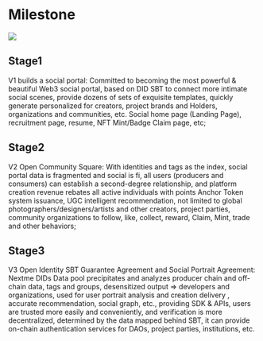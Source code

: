 # Milestone

<img class='rounded-lg' src='https://ph-files.imgix.net/76ccae54-5df9-47e9-9e3d-0cd65fe5b27a.png' />

## Stage1

<p>V1 builds a social portal: Committed to becoming the most powerful & beautiful Web3 social portal, based on DID SBT to connect more intimate social scenes, provide dozens of sets of exquisite templates, quickly generate personalized for creators, project brands and Holders, organizations and communities, etc. Social home page (Landing Page), recruitment page, resume, NFT Mint/Badge Claim page, etc;</p>

## Stage2

<p>V2 Open Community Square: With identities and tags as the index, social portal data is fragmented and social is fi, all users (producers and consumers) can establish a second-degree relationship, and platform creation revenue rebates all active individuals with points Anchor Token system issuance, UGC intelligent recommendation, not limited to global photographers/designers/artists and other creators, project parties, community organizations to follow, like, collect, reward, Claim, Mint, trade and other behaviors;</p>

## Stage3

<p>V3 Open Identity SBT Guarantee Agreement and Social Portrait Agreement: Nextme DIDs Data pool precipitates and analyzes producer chain and off-chain data, tags and groups, desensitized output => developers and organizations, used for user portrait analysis and creation delivery , accurate recommendation, social graph, etc., providing SDK & APIs, users are trusted more easily and conveniently, and verification is more decentralized, determined by the data mapped behind SBT, it can provide on-chain authentication services for DAOs, project parties, institutions, etc.</p>
